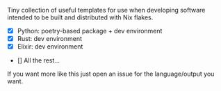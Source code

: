 Tiny collection of useful templates for use when developing software intended to be built and distributed with Nix flakes.

- [x] Python: poetry-based package + dev environment
- [x] Rust: dev environment
- [x] Elixir: dev environment
- [] All the rest...

If you want more like this just open an issue for the language/output you want.

